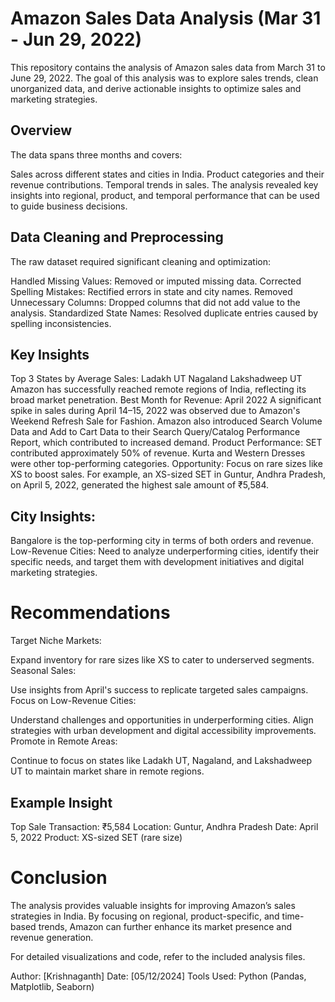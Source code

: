 # Amazon Sales Data Analysis (Mar 31 - Jun 29, 2022)
This repository contains the analysis of Amazon sales data from March 31 to June 29, 2022. The goal of this analysis was to explore sales trends, clean unorganized data, and derive actionable insights to optimize sales and marketing strategies.

## Overview
  The data spans three months and covers:
  
  Sales across different states and cities in India.
  Product categories and their revenue contributions.
  Temporal trends in sales.
  The analysis revealed key insights into regional, product, and temporal performance that can be used to guide business decisions.

## Data Cleaning and Preprocessing
  The raw dataset required significant cleaning and optimization:
  
  Handled Missing Values: Removed or imputed missing data.
  Corrected Spelling Mistakes: Rectified errors in state and city names.
  Removed Unnecessary Columns: Dropped columns that did not add value to the analysis.
  Standardized State Names: Resolved duplicate entries caused by spelling inconsistencies.
## Key Insights
  Top 3 States by Average Sales:
  Ladakh UT
  Nagaland
  Lakshadweep UT
  Amazon has successfully reached remote regions of India, reflecting its broad market penetration.
  Best Month for Revenue: April 2022
  A significant spike in sales during April 14–15, 2022 was observed due to Amazon's Weekend Refresh Sale for Fashion.
  Amazon also introduced Search Volume Data and Add to Cart Data to their Search Query/Catalog Performance Report, which contributed to increased demand.
  Product Performance:
  SET contributed approximately 50% of revenue.
  Kurta and Western Dresses were other top-performing categories.
  Opportunity: Focus on rare sizes like XS to boost sales. For example, an XS-sized SET in Guntur, Andhra Pradesh, on April 5, 2022, generated the highest sale amount of     ₹5,584.
## City Insights:
Bangalore is the top-performing city in terms of both orders and revenue.
Low-Revenue Cities: Need to analyze underperforming cities, identify their specific needs, and target them with development initiatives and digital marketing strategies.
# Recommendations
  Target Niche Markets:
  
  Expand inventory for rare sizes like XS to cater to underserved segments.
  Seasonal Sales:
  
  Use insights from April's success to replicate targeted sales campaigns.
  Focus on Low-Revenue Cities:
  
  Understand challenges and opportunities in underperforming cities. Align strategies with urban development and digital accessibility improvements.
  Promote in Remote Areas:
  
  Continue to focus on states like Ladakh UT, Nagaland, and Lakshadweep UT to maintain market share in remote regions.
  ## Example Insight
  Top Sale Transaction: ₹5,584
  Location: Guntur, Andhra Pradesh
  Date: April 5, 2022
  Product: XS-sized SET (rare size)
# Conclusion
  The analysis provides valuable insights for improving Amazon’s sales strategies in India. By focusing on regional, product-specific, and time-based trends, Amazon can further enhance its market presence and revenue generation.
  
  For detailed visualizations and code, refer to the included analysis files.

Author: [Krishnaganth]
Date: [05/12/2024]
Tools Used: Python (Pandas, Matplotlib, Seaborn)






